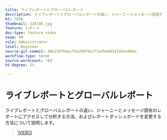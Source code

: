```yaml
---
title: ライブレポートとグローバルレポート
description: ライブレポートとグローバルレポートの違い、ジャーニーとメッセージ固有のレポートにアクセスして分析する方法、およびレポートダッシュボードを変更する方法について説明します。  
kt: 7690
thumbnail: 334108.jpg
feature: レポート
doc-type: feature video
team: PM
role: Administrator
level: Beginner
source-git-commit: 486159fbdacf5e209f6e173a4b44854fd41e088a
workflow-type: tm+mt
source-wordcount: '63'
ht-degree: 1%

---
```



# ライブレポートとグローバルレポート

ライブレポートとグローバルレポートの違い、ジャーニーとメッセージ固有のレポートにアクセスして分析する方法、およびレポートダッシュボードを変更する方法について説明します。  

>[!VIDEO](https://video.tv.adobe.com/v/334108?quality=12)
